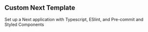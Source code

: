 <h2>Custom Next Template</h2>
<p>Set up a Next application with Typescript, ESlint, and Pre-commit and Styled Components</p>
